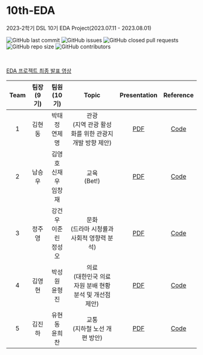 # 10th-EDA
2023-2학기 DSL 10기 EDA Project(2023.07.11 - 2023.08.01)


![GitHub last commit](https://img.shields.io/github/last-commit/DataScience-Lab-Yonsei/10th_EDA?color=red)
![GitHub issues](https://img.shields.io/github/issues/DataScience-Lab-Yonsei/10th_EDA)
![GitHub closed pull requests](https://img.shields.io/github/issues-pr-closed-raw/DataScience-Lab-Yonsei/10th_EDA)
![GitHub repo size](https://img.shields.io/github/repo-size/DataScience-Lab-Yonsei/10th_EDA)
![GitHub contributors](https://img.shields.io/github/contributors/DataScience-Lab-Yonsei/10th_EDA?color=purple)

<br>

[EDA 프로젝트 최종 발표 영상](link)

|Team|팀장(9기)|팀원(10기)|Topic|Presentation|Reference|
|:---:|:---:|:---:|:---:|:---:|:---:|
|1|김현동|박태정<br>연제명|관광<br>(지역 관광 활성화를 위한 관광지 개발 방향 제안)|[PDF](https://github.com/donny0417/10th-EDA/files/12266950/EDA_A._.pdf)|[Code](Team_A/김현동/EDA_관광_A조.ipynb)|
|2|남승우|김영호<br>신재우<br>임창재|교육<br>(Bet!)|[PDF](Team_B/EDA_B조.pdf)|[Code](Team_B)|
|3|정주영|강건우<br>이준린<br>정성오|문화<br>(드라마 시청률과 사회적 영향력 분석)|[PDF](Team_C/EDA-C조.pdf)|[Code](Team_C/SourceCode)|
|4|김영현|박성원<br>윤형진|의료<br>(대한민국 의료 자원 분배 현황 분석 및 개선점 제안)|[PDF](Team_D/EDA_D조_발표자료.pdf)|[Code](Team_D)|
|5|김진하|유현동<br>윤희찬|교통<br>(지하철 노선 개편 방안)|[PDF](link)|[Code](code)|

<br><br>

